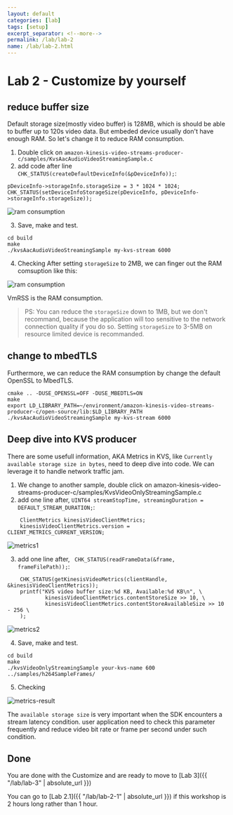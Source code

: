 ```yaml
---
layout: default
categories: [lab]
tags: [setup]
excerpt_separator: <!--more-->
permalink: /lab/lab-2
name: /lab/lab-2.html
---
```


# Lab 2 - Customize by yourself

## reduce buffer size

Default storage size(mostly video buffer) is 128MB, which is should be able to buffer up to 120s video data. But embeded device usually don't have enough RAM. So let's change it to reduce RAM consumption.

1. Double click on `amazon-kinesis-video-streams-producer-c/samples/KvsAacAudioVideoStreamingSample.c` 
2. add code after line `CHK_STATUS(createDefaultDeviceInfo(&pDeviceInfo));`:
```
pDeviceInfo->storageInfo.storageSize = 3 * 1024 * 1024; 
CHK_STATUS(setDeviceInfoStorageSize(pDeviceInfo, pDeviceInfo->storageInfo.storageSize));
```
![ram consumption](images/lab2/sourcecode-ram.png)


3. Save, make and test.
```
cd build
make
./kvsAacAudioVideoStreamingSample my-kvs-stream 6000
```
4. Checking
After setting `storageSize` to 2MB, we can finger out the RAM comsuption like this:

![ram consumption](images/lab2/kvs-ram-openSSL.png)

VmRSS is the RAM consumption. 

> PS: You can reduce the `storageSize` down to 1MB, but we don't recommand, because  the application will too sensitive to the network connection quality if you do so. Setting `storageSize` to 3-5MB on resource limited device is recommanded.


## change to mbedTLS

Furthermore, we can reduce the RAM consumption by change the default OpenSSL to MbedTLS.


```
cmake .. -DUSE_OPENSSL=OFF -DUSE_MBEDTLS=ON
make
export LD_LIBRARY_PATH=~/environment/amazon-kinesis-video-streams-producer-c/open-source/lib:$LD_LIBRARY_PATH
./kvsAacAudioVideoStreamingSample my-kvs-stream 6000
```



## Deep dive into KVS producer

There are some usefull information, AKA Metrics in KVS, like `Currently available storage size in bytes`, need to deep dive into code. We can leverage it to handle network traffic jam.

1. We change to another sample, double click on amazon-kinesis-video-streams-producer-c/samples/KvsVideoOnlyStreamingSample.c 
2. add one line after, ` UINT64 streamStopTime, streamingDuration = DEFAULT_STREAM_DURATION;
`:
```
    ClientMetrics kinesisVideoClientMetrics;
    kinesisVideoClientMetrics.version = CLIENT_METRICS_CURRENT_VERSION;
```
![metrics1](images/lab2/kvs-metrics-1.png)

3. add one line after, ` CHK_STATUS(readFrameData(&frame, frameFilePath));`:
```
    CHK_STATUS(getKinesisVideoMetrics(clientHandle, &kinesisVideoClientMetrics));
    printf("KVS video buffer size:%d KB, Available:%d KB\n", \
            kinesisVideoClientMetrics.contentStoreSize >> 10, \
            kinesisVideoClientMetrics.contentStoreAvailableSize >> 10 - 256 \
    );
```
![metrics2](images/lab2/kvs-metrics-2.png)


4. Save, make and test.
```
cd build
make
./kvsVideoOnlyStreamingSample your-kvs-name 600 ../samples/h264SampleFrames/
```

5. Checking

![metrics-result](images/lab2/kvs-metrics-result.png)

The `available storage size` is very important when the SDK encounters a stream latency condition. user application need to check this parameter frequently and reduce video bit rate or frame per second under such condition. 




## Done

You are done with the Customize and are ready to move to [Lab 3]({{ "/lab/lab-3" | absolute_url }})

You can go to [Lab 2.1]({{ "/lab/lab-2-1" | absolute_url }}) if this workshop is 2 hours long rather than 1 hour.
